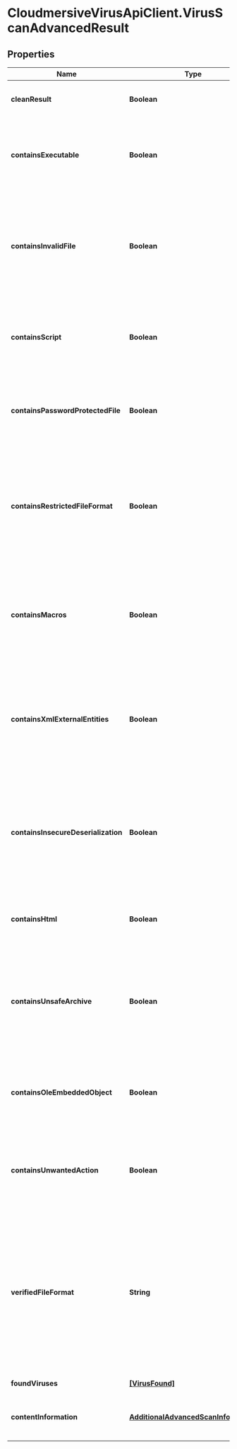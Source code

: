 # CloudmersiveVirusApiClient.VirusScanAdvancedResult

## Properties
Name | Type | Description | Notes
------------ | ------------- | ------------- | -------------
**cleanResult** | **Boolean** | True if the scan contained no viruses, false otherwise | [optional] 
**containsExecutable** | **Boolean** | True if the scan contained an executable (application code), which can be a significant risk factor | [optional] 
**containsInvalidFile** | **Boolean** | True if the scan contained an invalid file (such as a PDF that is not a valid PDF, Word Document that is not a valid Word Document, etc.), which can be a significant risk factor | [optional] 
**containsScript** | **Boolean** | True if the scan contained a script (such as a PHP script, Python script, etc.) which can be a significant risk factor | [optional] 
**containsPasswordProtectedFile** | **Boolean** | True if the scan contained a password protected or encrypted file, which can be a significant risk factor | [optional] 
**containsRestrictedFileFormat** | **Boolean** | True if the uploaded file is of a type that is not allowed based on the optional restrictFileTypes parameter, false otherwise; if restrictFileTypes is not set, this will always be false | [optional] 
**containsMacros** | **Boolean** | True if the uploaded file contains embedded Macros of other embedded threats within the document, which can be a significant risk factor | [optional] 
**containsXmlExternalEntities** | **Boolean** | True if the uploaded file contains embedded XML External Entity threats of other embedded threats within the document, which can be a significant risk factor | [optional] 
**containsInsecureDeserialization** | **Boolean** | True if the uploaded file contains embedded Insecure Deserialization threats of other embedded threats within the document, which can be a significant risk factor | [optional] 
**containsHtml** | **Boolean** | True if the uploaded file contains HTML, which can be a significant risk factor | [optional] 
**containsUnsafeArchive** | **Boolean** | True if the uploaded file contains unsafe archive (e.g. zip) content, such as a Zip Bomb, or other configurations of a zip file that could lead to an unsafe extraction | [optional] 
**containsOleEmbeddedObject** | **Boolean** | True if the uploaded file contains an OLE embedded object, which can be a significant risk factor | [optional] 
**containsUnwantedAction** | **Boolean** | True if the uploaded file contains an unwanted automatic action, which can be a significant risk factor | [optional] 
**verifiedFileFormat** | **String** | For file format verification-supported file formats, the contents-verified file format of the file.  Null indicates that the file format is not supported for contents verification.  If a Virus or Malware is found, this field will always be set to Null. | [optional] 
**foundViruses** | [**[VirusFound]**](VirusFound.md) | Array of viruses found, if any | [optional] 
**contentInformation** | [**AdditionalAdvancedScanInformation**](AdditionalAdvancedScanInformation.md) | Contains additional non-threat content verification information | [optional] 


